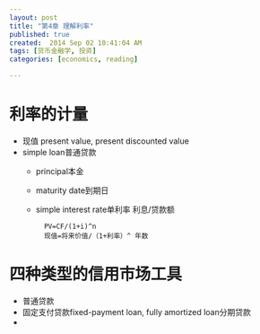 ```yaml
---
layout: post
title: "第4章 理解利率"
published: true
created:  2014 Sep 02 10:41:04 AM
tags: [货币金融学, 投资]
categories: [economics, reading]

---
```


# 利率的计量

* 现值 present value, present discounted value
* simple loan普通贷款
  * principal本金
  * maturity date到期日
  * simple interest rate单利率
  利息/贷款额

          PV=CF/(1+i)^n
          现值=将来价值/（1+利率）^ 年数

# 四种类型的信用市场工具

* 普通贷款
* 固定支付贷款fixed-payment loan, fully amortized loan分期贷款
* 

